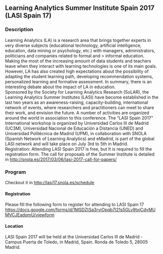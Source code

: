 ## Learning Analytics Summer Institute Spain 2017 (LASI Spain 17)

### Description

Learning Analytics (LA) is a research area that brings together experts in very diverse subjects (educational technology, artificial intelligence, education, data mining or psychology, etc.) with managers, administrators, politicians and companies related to formal and > informal education. Making the most of the increasing amount of data students and teachers leave when they interact with learning technologies is one of its main goals. However, LA has also created high expectations about the possibility of adapting the student learning path, developing recommendation systems, personalized learning and formative assessment. In summary, there is an interesting debate about the impact of LA in education.
<br/>
Sponsored by the Society for Learning Analytics Research (SoLAR), the Learning Analytics Summer Institutes (LASI) have become established in the last two years as an awareness-raising, capacity-building, international network of events, where researchers and practitioners can meet to share their work, and envision the future. A number of activities are organized around the world in association to this conference. The “LASI Spain 2017” International workshop is organized by Universidad Carlos III de Madrid (UC3M), Universidad Nacional de Educación a Distancia (UNED) and Universidad Politécnica de Madrid (UPM), in collaboration with SNOLA (Spanish Network of Learning Analytics) and eMadrid, is part of the global LASI network and will take place on July 3rd to 5th in Madrid.
<br/>
Registration: Attending LASI Spain 2017 is free, but It is required to fill the registration form.
The call for proposals of the Summer Institute is detailed in http://snola.es/2017/03/06/lasi-2017-call-for-papers/<br/>


### Program

Checkout it in http://lasi17.snola.es/schedule

#### Registration

Please fill the following form to register for attending to LASI Spain 17 https://docs.google.com/forms/d/1MSDZtSa3rviOpqb7l21s5GLv9txjCdyMUMVCJEadqmU/viewform


#### Location

LASI Spain 2017 will be held at the Universidad Carlos III de Madrid - Campus Puerta de Toledo, in Madrid, Spain. Ronda de Toledo 5, 28005 Madrid.
